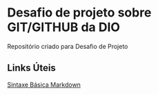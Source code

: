 # Desafio de projeto sobre GIT/GITHUB da DIO
Repositório criado para Desafio de Projeto

## Links Úteis
[Sintaxe Básica Markdown](https://www.markdownguide.org/basic-syntax/)
